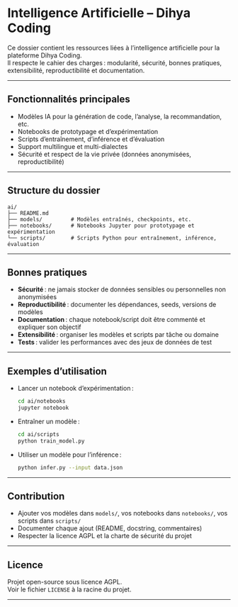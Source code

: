 # Intelligence Artificielle – Dihya Coding

Ce dossier contient les ressources liées à l’intelligence artificielle pour la plateforme Dihya Coding.  
Il respecte le cahier des charges : modularité, sécurité, bonnes pratiques, extensibilité, reproductibilité et documentation.

---

## Fonctionnalités principales

- Modèles IA pour la génération de code, l’analyse, la recommandation, etc.
- Notebooks de prototypage et d’expérimentation
- Scripts d’entraînement, d’inférence et d’évaluation
- Support multilingue et multi-dialectes
- Sécurité et respect de la vie privée (données anonymisées, reproductibilité)

---

## Structure du dossier

```
ai/
├── README.md
├── models/         # Modèles entraînés, checkpoints, etc.
├── notebooks/      # Notebooks Jupyter pour prototypage et expérimentation
└── scripts/        # Scripts Python pour entraînement, inférence, évaluation
```

---

## Bonnes pratiques

- **Sécurité** : ne jamais stocker de données sensibles ou personnelles non anonymisées
- **Reproductibilité** : documenter les dépendances, seeds, versions de modèles
- **Documentation** : chaque notebook/script doit être commenté et expliquer son objectif
- **Extensibilité** : organiser les modèles et scripts par tâche ou domaine
- **Tests** : valider les performances avec des jeux de données de test

---

## Exemples d’utilisation

- Lancer un notebook d’expérimentation :
  ```bash
  cd ai/notebooks
  jupyter notebook
  ```
- Entraîner un modèle :
  ```bash
  cd ai/scripts
  python train_model.py
  ```
- Utiliser un modèle pour l’inférence :
  ```bash
  python infer.py --input data.json
  ```

---

## Contribution

- Ajouter vos modèles dans `models/`, vos notebooks dans `notebooks/`, vos scripts dans `scripts/`
- Documenter chaque ajout (README, docstring, commentaires)
- Respecter la licence AGPL et la charte de sécurité du projet

---

## Licence

Projet open-source sous licence AGPL.  
Voir le fichier `LICENSE` à la racine du projet.

---